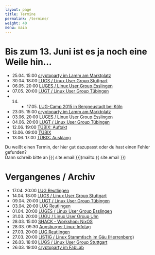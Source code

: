 ```yaml
---
layout: page
title: Termine
permalink: /termine/
weight: 40
menu: main
---
```


# Bis zum 13. Juni ist es ja noch eine Weile hin...

* 25.04. 15:00 <a href="https://www.cryptoparty-tuebingen.de" target="_blank">cryptoparty im Lamm am Marktplatz</a>
* 30.04. 18:00 <a href="http://lug-s.org" target="_blank">LUGS / Linux User Group Stuttgart</a>
* 06.05. 20:00 <a href="http://www.lisas.de" target="_blank">LUGES / Linux User Group Esslingen</a>
* 07.05. 20:00 <a href="http://tuebingen.linux.de" target="_blank">LUGT / Linux User Group Tübingen</a>
* 14. - 17.05. <a href="https://www.lugcamp.de" target="_blank">LUG-Camp 2015 in Bergneustadt bei Köln</a>
* 23.05. 15:00 <a href="https://www.cryptoparty-tuebingen.de" target="_blank">cryptoparty im Lamm am Marktplatz</a>
* 03.06. 20:00 <a href="http://www.lisas.de" target="_blank">LUGES / Linux User Group Esslingen</a>
* 04.06. 20:00 <a href="http://tuebingen.linux.de" target="_blank">LUGT / Linux User Group Tübingen</a>
* 12.06. 19:00 <a href="http://www.tuebix.org">TÜBIX: Auftakt</a>
* 13.06. 09:00 <a href="http://www.tuebix.org">TÜBIX</a>
* 13.06. 17:00 <a href="http://www.tuebix.org">TÜBIX: Ausklang</a>

Du weißt einen Termin, der hier gut dazupasst oder du hast einen Fehler gefunden?<br />
Dann schreib bitte an [{{ site.email }}](mailto:{{ site.email }})

# Vergangenes / Archiv

* 17.04. 20:00 <a href="http://www.lug-reutlingen.de/de-V.pl" target="_blank">LUG Reutlingen</a>
* 14.04. 18:00 <a href="http://lug-s.org" target="_blank">LUGS / Linux User Group Stuttgart</a>
* 09.04. 20:00 <a href="http://tuebingen.linux.de" target="_blank">LUGT / Linux User Group Tübingen</a>
* 03.04. 20:00 <a href="http://www.lug-reutlingen.de/de-V.pl" target="_blank">LUG Reutlingen</a>
* 01.04. 20:00 <a href="http://www.lisas.de" target="_blank">LUGES / Linux User Group Esslingen</a>
* 31.03. 20:00 <a href="http://www.lugulm.de" target="_blank">LUGU / Linux User Group Ulm</a>
* 28.03. 15:00 <a href="http://shackspace.de/?p=4935" target="_blank">SHACK - Workshop: NixOS</a>
* 28.03. 09:30 <a href="http://www.luga.de/Aktionen/LIT-2015/" target="_blank">Augsburger Linux-Infotag</a>
* 27.03. 20:00 <a href="http://www.lug-reutlingen.de/de-V.pl" target="_blank">LUG Reutlingen</a>
* 27.03. 20:00 <a href="http://www.listig.org" target="_blank">LISTIG / Linux Stammtisch im Gäu (Herrenberg)</a>
* 26.03. 18:00 <a href="http://lug-s.org" target="_blank">LUGS / Linux User Group Stuttgart</a>
* 26.03. 19:00 <a href="https://www.fablab-neckar-alb.org/?tribe_events=cryptoparty-2" target="_blank">cryptoparty im FabLab</a>
